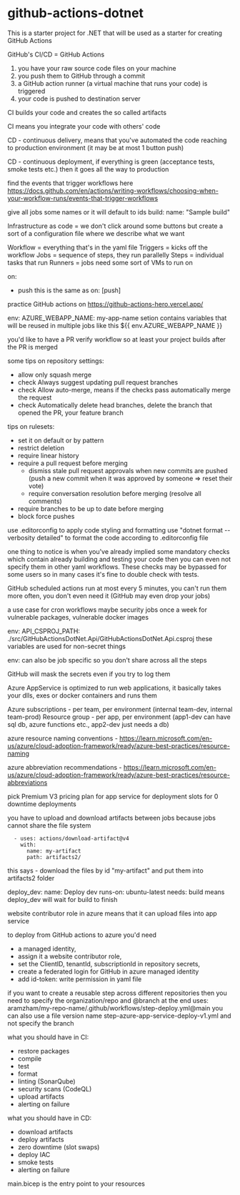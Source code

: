 # github-actions-dotnet

This is a starter project for .NET that will be used as a starter for creating GitHub Actions

GitHub's CI/CD = GitHub Actions

1. you have your raw source code files on your machine
2. you push them to GitHub through a commit
3. a GitHub action runner (a virtual machine that runs your code) is triggered
4. your code is pushed to destination server

CI builds your code and creates the so called artifacts

CI means you integrate your code with others' code

CD - continuous delivery, means that you've automated the code reaching to production environment (it may be at most 1 button push)

CD - continuous deployment, if everything is green (acceptance tests, smoke tests etc.) then it goes all the way to production

find the events that trigger workflows here
https://docs.github.com/en/actions/writing-workflows/choosing-when-your-workflow-runs/events-that-trigger-workflows

give all jobs some names or it will default to ids
build:
name: "Sample build"

Infrastructure as code = we don't click around some buttons but create a sort of a configuration file where we describe what we want

Workflow = everything that's in the yaml file
Triggers = kicks off the workflow
Jobs = sequence of steps, they run parallelly
Steps = individual tasks that run
Runners = jobs need some sort of VMs to run on

on:
- push
this is the same as
on: [push]

practice GitHub actions on https://github-actions-hero.vercel.app/

env:
AZURE_WEBAPP_NAME: my-app-name
setion contains variables that will be reused in multiple jobs like this ${{ env.AZURE_WEBAPP_NAME }}

you'd like to have a PR verify workflow so at least your project builds after the PR is merged

some tips on repository settings:
- allow only squash merge
- check Always suggest updating pull request branches
- check Allow auto-merge, means if the checks pass automatically merge the request
- check Automatically delete head branches, delete the branch that opened the PR, your feature branch

tips on rulesets:
- set it on default or by pattern
- restrict deletion
- require linear history
- require a pull request before merging
    - dismiss stale pull request approvals when new commits are pushed (push a new commit when it was approved by someone => reset their vote)
    - require conversation resolution before merging (resolve all comments)
- require branches to be up to date before merging
- block force pushes

use .editorconfig to apply code styling and formatting
use "dotnet format --verbosity detailed" to format the code according to .editorconfig file

one thing to notice is when you've already implied some mandatory checks which contain already building and testing your code then you can even not specify them in other yaml workflows.
These checks may be bypassed for some users so in many cases it's fine to double check with tests.

GitHub scheduled actions run at most every 5 minutes, you can't run them more often, you don't even need it (GitHub may even drop your jobs)

a use case for cron workflows maybe security jobs once a week for vulnerable packages, vulnerable docker images

env:
API_CSPROJ_PATH: ./src/GitHubActionsDotNet.Api/GitHubActionsDotNet.Api.csproj
these variables are used for non-secret things

env: can also be job specific so you don't share across all the steps

GitHub will mask the secrets even if you try to log them

Azure AppService is optimized to run web applications, it basically takes your dlls, exes or docker containers and runs them

Azure subscriptions - per team, per environment (internal team-dev, internal team-prod)
Resource group - per app, per environment (app1-dev can have sql db, azure functions etc., app2-dev just needs a db)

azure resource naming conventions - https://learn.microsoft.com/en-us/azure/cloud-adoption-framework/ready/azure-best-practices/resource-naming

azure abbreviation recommendations - https://learn.microsoft.com/en-us/azure/cloud-adoption-framework/ready/azure-best-practices/resource-abbreviations

pick Premium V3 pricing plan for app service for deployment slots for 0 downtime deployments

you have to upload and download artifacts between jobs because jobs cannot share the file system

      - uses: actions/download-artifact@v4
        with:
          name: my-artifact
          path: artifacts2/
this says - download the files by id "my-artifact" and put them into artifacts2 folder

deploy_dev:
name: Deploy dev
runs-on: ubuntu-latest
needs: build
means deploy_dev will wait for build to finish

website contributor role in azure means that it can upload files into app service

to deploy from GitHub actions to azure you'd need
- a managed identity,
- assign it a website contributor role,
- set the ClientID, tenantId, subscriptionId in repository secrets,
- create a federated login for GitHub in azure managed identity
- add id-token: write permission in yaml file


if you want to create a reusable step across different repositories
then you need to specify the organization/repo and @branch at the end
uses: aramzham/my-repo-name/.github/workflows/step-deploy.yml@main
you can also use a file version name step-azure-app-service-deploy-v1.yml and not specify the branch

what you should have in CI:
- restore packages
- compile
- test
- format
- linting (SonarQube)
- security scans (CodeQL)
- upload artifacts
- alerting on failure

what you should have in CD:
- download artifacts
- deploy artifacts
- zero downtime (slot swaps)
- deploy IAC
- smoke tests
- alerting on failure

main.bicep is the entry point to your resources
